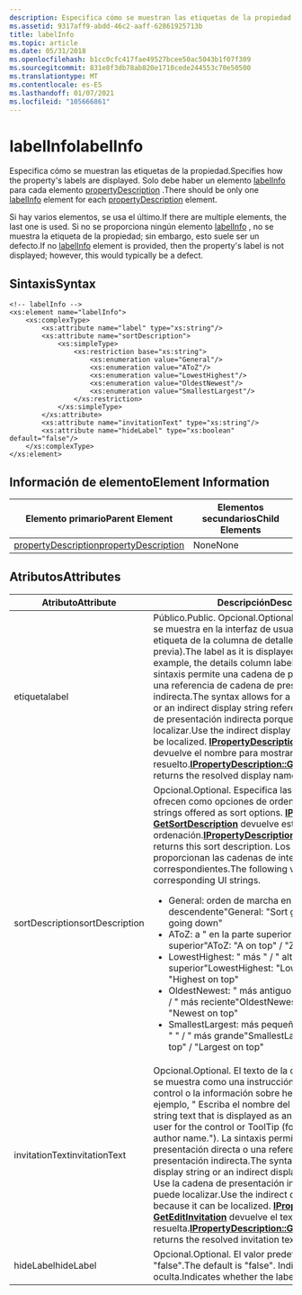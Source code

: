 ```yaml
---
description: Especifica cómo se muestran las etiquetas de la propiedad.
ms.assetid: 9317aff9-abdd-46c2-aaff-62861925713b
title: labelInfo
ms.topic: article
ms.date: 05/31/2018
ms.openlocfilehash: b1cc0cfc417fae49527bcee50ac5043b1f07f309
ms.sourcegitcommit: 831e8f3db78ab820e1710cede244553c70e50500
ms.translationtype: MT
ms.contentlocale: es-ES
ms.lasthandoff: 01/07/2021
ms.locfileid: "105666861"
---
```

# <a name="labelinfo"></a><span data-ttu-id="b5ec7-103">labelInfo</span><span class="sxs-lookup"><span data-stu-id="b5ec7-103">labelInfo</span></span>

<span data-ttu-id="b5ec7-104">Especifica cómo se muestran las etiquetas de la propiedad.</span><span class="sxs-lookup"><span data-stu-id="b5ec7-104">Specifies how the property's labels are displayed.</span></span> <span data-ttu-id="b5ec7-105">Solo debe haber un elemento [labelInfo]() para cada elemento [propertyDescription](./propdesc-schema-propertydescription.md) .</span><span class="sxs-lookup"><span data-stu-id="b5ec7-105">There should be only one [labelInfo]() element for each [propertyDescription](./propdesc-schema-propertydescription.md) element.</span></span>

<span data-ttu-id="b5ec7-106">Si hay varios elementos, se usa el último.</span><span class="sxs-lookup"><span data-stu-id="b5ec7-106">If there are multiple elements, the last one is used.</span></span> <span data-ttu-id="b5ec7-107">Si no se proporciona ningún elemento [labelInfo]() , no se muestra la etiqueta de la propiedad; sin embargo, esto suele ser un defecto.</span><span class="sxs-lookup"><span data-stu-id="b5ec7-107">If no [labelInfo]() element is provided, then the property's label is not displayed; however, this would typically be a defect.</span></span>

## <a name="syntax"></a><span data-ttu-id="b5ec7-108">Sintaxis</span><span class="sxs-lookup"><span data-stu-id="b5ec7-108">Syntax</span></span>


```
<!-- labelInfo -->
<xs:element name="labelInfo">
    <xs:complexType>
        <xs:attribute name="label" type="xs:string"/>
        <xs:attribute name="sortDescription">
            <xs:simpleType>
                <xs:restriction base="xs:string">
                    <xs:enumeration value="General"/>
                    <xs:enumeration value="AToZ"/>
                    <xs:enumeration value="LowestHighest"/>
                    <xs:enumeration value="OldestNewest"/>
                    <xs:enumeration value="SmallestLargest"/>
                </xs:restriction>
            </xs:simpleType>
        </xs:attribute>
        <xs:attribute name="invitationText" type="xs:string"/>
        <xs:attribute name="hideLabel" type="xs:boolean" default="false"/>
    </xs:complexType>
</xs:element>
```



## <a name="element-information"></a><span data-ttu-id="b5ec7-109">Información de elemento</span><span class="sxs-lookup"><span data-stu-id="b5ec7-109">Element Information</span></span>



| <span data-ttu-id="b5ec7-110">Elemento primario</span><span class="sxs-lookup"><span data-stu-id="b5ec7-110">Parent Element</span></span>                                                   | <span data-ttu-id="b5ec7-111">Elementos secundarios</span><span class="sxs-lookup"><span data-stu-id="b5ec7-111">Child Elements</span></span> |
|------------------------------------------------------------------|----------------|
| [<span data-ttu-id="b5ec7-112">propertyDescription</span><span class="sxs-lookup"><span data-stu-id="b5ec7-112">propertyDescription</span></span>](./propdesc-schema-propertydescription.md) | <span data-ttu-id="b5ec7-113">None</span><span class="sxs-lookup"><span data-stu-id="b5ec7-113">None</span></span>           |



 

## <a name="attributes"></a><span data-ttu-id="b5ec7-114">Atributos</span><span class="sxs-lookup"><span data-stu-id="b5ec7-114">Attributes</span></span>



<table>
<colgroup>
<col style="width: 50%" />
<col style="width: 50%" />
</colgroup>
<thead>
<tr class="header">
<th><span data-ttu-id="b5ec7-115">Atributo</span><span class="sxs-lookup"><span data-stu-id="b5ec7-115">Attribute</span></span></th>
<th><span data-ttu-id="b5ec7-116">Descripción</span><span class="sxs-lookup"><span data-stu-id="b5ec7-116">Description</span></span></th>
</tr>
</thead>
<tbody>
<tr class="odd">
<td><span data-ttu-id="b5ec7-117">etiqueta</span><span class="sxs-lookup"><span data-stu-id="b5ec7-117">label</span></span></td>
<td><span data-ttu-id="b5ec7-118">Público.</span><span class="sxs-lookup"><span data-stu-id="b5ec7-118">Public.</span></span> <span data-ttu-id="b5ec7-119">Opcional.</span><span class="sxs-lookup"><span data-stu-id="b5ec7-119">Optional.</span></span> <span data-ttu-id="b5ec7-120">La etiqueta tal como se muestra en la interfaz de usuario (por ejemplo, la etiqueta de la columna de detalles o el panel de vista previa).</span><span class="sxs-lookup"><span data-stu-id="b5ec7-120">The label as it is displayed in the UI (for example, the details column label or preview pane).</span></span> <span data-ttu-id="b5ec7-121">La sintaxis permite una cadena de presentación directa o una referencia de cadena de presentación indirecta.</span><span class="sxs-lookup"><span data-stu-id="b5ec7-121">The syntax allows for a direct display string or an indirect display string reference.</span></span> <span data-ttu-id="b5ec7-122">Use la cadena de presentación indirecta porque se puede localizar.</span><span class="sxs-lookup"><span data-stu-id="b5ec7-122">Use the indirect display string because it can be localized.</span></span> <span data-ttu-id="b5ec7-123"><a href="/windows/win32/api/propsys/nf-propsys-ipropertydescription-getdisplayname"><strong>IPropertyDescription:: getDisplayName</strong></a> devuelve el nombre para mostrar resuelto.</span><span class="sxs-lookup"><span data-stu-id="b5ec7-123"><a href="/windows/win32/api/propsys/nf-propsys-ipropertydescription-getdisplayname"><strong>IPropertyDescription::GetDisplayName</strong></a> returns the resolved display name.</span></span></td>
</tr>
<tr class="even">
<td><span data-ttu-id="b5ec7-124">sortDescription</span><span class="sxs-lookup"><span data-stu-id="b5ec7-124">sortDescription</span></span></td>
<td><span data-ttu-id="b5ec7-125">Opcional.</span><span class="sxs-lookup"><span data-stu-id="b5ec7-125">Optional.</span></span> <span data-ttu-id="b5ec7-126">Especifica las cadenas que se ofrecen como opciones de ordenación.</span><span class="sxs-lookup"><span data-stu-id="b5ec7-126">Specifies the strings offered as sort options.</span></span> <span data-ttu-id="b5ec7-127"><a href="/windows/win32/api/propsys/nf-propsys-ipropertydescription-getsortdescription"><strong>IPropertyDescription:: GetSortDescription</strong></a> devuelve esta descripción de ordenación.</span><span class="sxs-lookup"><span data-stu-id="b5ec7-127"><a href="/windows/win32/api/propsys/nf-propsys-ipropertydescription-getsortdescription"><strong>IPropertyDescription::GetSortDescription</strong></a> returns this sort description.</span></span> <span data-ttu-id="b5ec7-128">Los valores siguientes proporcionan las cadenas de interfaz de usuario correspondientes.</span><span class="sxs-lookup"><span data-stu-id="b5ec7-128">The following values provide the corresponding UI strings.</span></span>
<ul>
<li><span data-ttu-id="b5ec7-129">General: orden de marcha en orden &quot; &quot;  /  &quot; descendente&quot;</span><span class="sxs-lookup"><span data-stu-id="b5ec7-129">General: &quot;Sort going up&quot; / &quot;Sort going down&quot;</span></span></li>
<li><span data-ttu-id="b5ec7-130">AToZ: a &quot; en la parte superior &quot;  /  &quot; Z en la parte superior&quot;</span><span class="sxs-lookup"><span data-stu-id="b5ec7-130">AToZ: &quot;A on top&quot; / &quot;Z on top&quot;</span></span></li>
<li><span data-ttu-id="b5ec7-131">LowestHighest: &quot; más &quot;  /  &quot; alto en la parte superior superior&quot;</span><span class="sxs-lookup"><span data-stu-id="b5ec7-131">LowestHighest: &quot;Lowest on top&quot; / &quot;Highest on top&quot;</span></span></li>
<li><span data-ttu-id="b5ec7-132">OldestNewest: &quot; más antiguo en la parte superior &quot;  /  &quot; más reciente&quot;</span><span class="sxs-lookup"><span data-stu-id="b5ec7-132">OldestNewest: &quot;Oldest on top&quot; / &quot;Newest on top&quot;</span></span></li>
<li><span data-ttu-id="b5ec7-133">SmallestLargest: más pequeño en la parte superior &quot; &quot;  /  &quot; más grande&quot;</span><span class="sxs-lookup"><span data-stu-id="b5ec7-133">SmallestLargest: &quot;Smallest on top&quot; / &quot;Largest on top&quot;</span></span></li>
</ul></td>
</tr>
<tr class="odd">
<td><span data-ttu-id="b5ec7-134">invitationText</span><span class="sxs-lookup"><span data-stu-id="b5ec7-134">invitationText</span></span></td>
<td><span data-ttu-id="b5ec7-135">Opcional.</span><span class="sxs-lookup"><span data-stu-id="b5ec7-135">Optional.</span></span> <span data-ttu-id="b5ec7-136">El texto de la cadena de ayuda que se muestra como una instrucción al usuario para el control o la información sobre herramientas (por ejemplo, &quot; Escriba el nombre del autor &quot; ).</span><span class="sxs-lookup"><span data-stu-id="b5ec7-136">The Help string text that is displayed as an instruction to the user for the control or ToolTip (for instance, &quot;Enter author name.&quot;).</span></span> <span data-ttu-id="b5ec7-137">La sintaxis permite una cadena de presentación directa o una referencia de cadena de presentación indirecta.</span><span class="sxs-lookup"><span data-stu-id="b5ec7-137">The syntax allows for a direct display string or an indirect display string reference.</span></span> <span data-ttu-id="b5ec7-138">Use la cadena de presentación indirecta porque se puede localizar.</span><span class="sxs-lookup"><span data-stu-id="b5ec7-138">Use the indirect display string because it can be localized.</span></span> <span data-ttu-id="b5ec7-139"><a href="/windows/win32/api/propsys/nf-propsys-ipropertydescription-geteditinvitation"><strong>IPropertyDescription:: GetEditInvitation</strong></a> devuelve el texto de la invitación resuelta.</span><span class="sxs-lookup"><span data-stu-id="b5ec7-139"><a href="/windows/win32/api/propsys/nf-propsys-ipropertydescription-geteditinvitation"><strong>IPropertyDescription::GetEditInvitation</strong></a> returns the resolved invitation text.</span></span></td>
</tr>
<tr class="even">
<td><span data-ttu-id="b5ec7-140">hideLabel</span><span class="sxs-lookup"><span data-stu-id="b5ec7-140">hideLabel</span></span></td>
<td><span data-ttu-id="b5ec7-141">Opcional.</span><span class="sxs-lookup"><span data-stu-id="b5ec7-141">Optional.</span></span> <span data-ttu-id="b5ec7-142">El valor predeterminado es &quot;false&quot;.</span><span class="sxs-lookup"><span data-stu-id="b5ec7-142">The default is &quot;false&quot;.</span></span> <span data-ttu-id="b5ec7-143">Indica si la etiqueta está oculta.</span><span class="sxs-lookup"><span data-stu-id="b5ec7-143">Indicates whether the label is hidden.</span></span></td>
</tr>
</tbody>
</table>



 

 

 
